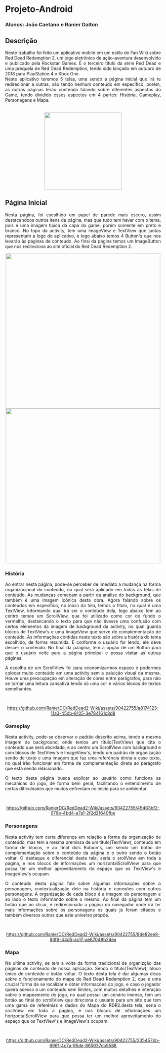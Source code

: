 # Projeto-Android
### Alunos: João Caetano e Ranier Dalton 

## Descrição 
<p align="justify"> 
	Neste trabalho foi feito um aplicativo mobile em um estilo de Fan Wiki sobre Red Dead Redemption 2, um jogo eletrônico de ação-aventura desenvolvido e publicado pela Rockstar Games. É o terceiro título da série Red Dead e uma prequela de Red Dead Redemption, tendo sido lançado em outubro de 2018 para PlayStation 4 e Xbox One. <br>
  Neste aplicativo teremos 5 telas, uma sendo a página inicial que irá te redirecionar a outras, não tendo nenhum conteúdo em específico, porém, as outras páginas terão conteúdo falando sobre diferentes aspectos do Game, tendo dividido esses aspectos em 4 partes: História, Gameplay, Personagens e Mapa.
</p>
<br>
<div align="center">
<img height="250px" src="https://github.com/RanierDC/RedDead2-Wiki/assets/90422755/89b966f4-1f7b-4523-bb35-039878443f20"/>
</div>

## Página Inicial
<p align="justify"> 
	Nesta página, foi escolhido um papel de parede mais escuro, assim destacandoos outros itens da página, mas que tudo tem haver com o tema, pois é uma imagem típica da capa do game, porém somente em preto e branco. No topo da activity, tem uma ImageView e TextView que juntas representam a logo do aplicativo, e logo abaixo temos 4 Button's que nos levarão às páginas de conteúdo. Ao final da página temos um ImageButton que nos redireciona ao site oficial do Red Dead Redemption 2.
<br>
<div align="center">
<a align= "center"><img height="500px" src="https://github.com/RanierDC/RedDead2-Wiki/assets/90422755/a90d78df-03f3-4fd6-89e9-edc7c571ceab"/></a> <a align= "center"><img height="500px" src="https://github.com/RanierDC/RedDead2-Wiki/assets/90422755/4e8dace1-bd27-46ba-a79e-375fbf0c838e"/></a>
</div>

### História
<p align="justify"> 
	Ao entrar nesta página, pode-se perceber de imediato a mudança na forma organizacional do conteúdo, no qual será aplicado em todas as telas de conteúdo. As mudanças começam a partir da análise do background, que também é uma imagem icônica desta obra. Agora falando sobre os conteúdos em específico, no início da tela, temos o título, no qual é uma TextView, informando qual irá ser o conteúdo dela, logo abaixo tem ao centro temos um ScrollView, que foi utilizado como cor de fundo o vermelho, destancando o texto para que não tivesse uma confusão com certos elementos da imagem de background da activity, no qual guarda blocos de TextView's e uma ImageView que serve de complementação de conteúdo. As informações contidas neste texto são sobre a história do tema escolhido, de forma resumida. E conforme o usuário for lendo, ele deve descer o conteúdo. No final da páagina, tem a opção de um Button para que o usuário volte para a página principal e possa visitar as outras páginas.
</p>
<p align="justify"> 
	A escolha de um ScrollView foi para economizarmos espaço e podermos colocar muito conteúdo em uma activity sem a paluição visual da mesma. Houve uma preocupação em alteração de cores entre parágrafos, para não se tornar uma leitura cansativa tendo só uma cor e vários blocos de textos semelhantes.
</p>
<br>
<div align="center">


https://github.com/RanierDC/RedDead2-Wiki/assets/90422755/a8174123-11a3-45db-8105-3e784161c8d8


</div>

### Gameplay
<p align="justify"> 
	Nesta activity, pode-se observar o padrão descrito acima, tendo a mesma imagem de background, onde temos um título(TextView) que cita o conteúdo que será abordado, e ao centro um ScrollView com background e com blocos de TextView's e ImageView's, tendo um padrão de organização sendo de texto e uma imagem que faz uma referência direta a esse texto, no qual irão funcionar em forma de complementação direta ao parágrafo que está sendo relacionado.
</p>
<p align="justify"> 
	O texto desta página busca explicar ao usuário como funciona as mecânicas do jogo, de forma bem geral, facilitando o entendimento de certas dificuldades que muitos enfrentam no início para se ambientar.
</p>
<br>
<div align="center">



https://github.com/RanierDC/RedDead2-Wiki/assets/90422755/45463bf2-076e-4bd4-a7a1-2f2d21640fbe



</div>

### Personagens
<p align="justify"> 
	Nesta activity tem certa diferença em relação a forma da organização de conteúdo, mas tem a mesma premissa de um título(TextView), conteúdo em forma de blocos, e ao final dois Butoon's, um sendo um botão de complementação sobre o conteúdo da página e o outro sendo o botão voltar. O destaque e diferencial desta tela, seria o srollView em toda a página, e nos blocos de informações um horizontalScrollView para que possa ter um melhor aproveitamento do espaço que os TextView's e ImageView's ocupam.
</p>
<p align="justify"> 
	O conteúdo desta página fala sobre algumas informações sobre o personagem, contextualização dele na história e conexões com outros personagens. A organização de cada bloco é a imagem do personagem e ao lado o texto informando sobre o mesmo. Ao final da página tem um botão que ao clicar, é redirecionado a página do navegador onde irá ter mais informações sobre os personagens os quais já foram citados e também diversos outros que este universo propõe. 
</p>
<br>
<div align="center">



https://github.com/RanierDC/RedDead2-Wiki/assets/90422755/8de82ee8-83f6-44d5-ac17-ae87048b24ea



</div>


### Mapa
<p align="justify"> 
	Na ultima activity, se tem a volta da forma tradicional de organizção das páginas de conteúdo de nossa aplicação. Sendo o título(TextView), bloco único de conteúdo e botão voltar. O texto desta tela é dar algumas dicas sobre o funcionamento do mapa do Red Dead Redemption 2, que é uma crucial forma de se localizar e obter informações do jogo, e caso o jogador queira acesso a um conteúdo sem limites, com muitos detalhes e interação sobre o mapeamento do jogo, no qual possui um cenário imenso, tem um botão ao final do scrollView que direciona o usuário para um site que tem uma gama de referênias e dados do Mapa do RDR2.desta tela, seria o srollView em toda a página, e nos blocos de informações um horizontalScrollView para que possa ter um melhor aproveitamento do espaço que os TextView's e ImageView's ocupam.
</p>
<br>
<div align="center">



https://github.com/RanierDC/RedDead2-Wiki/assets/90422755/235457bb-696f-4c7a-95de-865037cb5588



</div>

